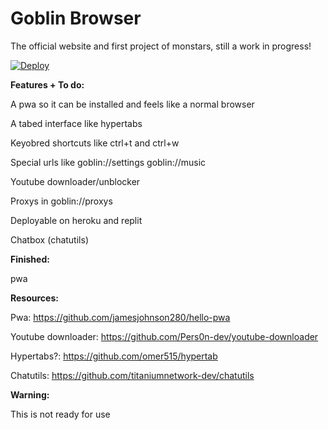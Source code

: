 # Goblin Browser
The official website and first project of monstars, still a work in progress!

[![Deploy](https://www.herokucdn.com/deploy/button.svg)](https://heroku.com/deploy?)

**Features + To do:**

A pwa so it can be installed and feels like a normal browser

A tabed interface like hypertabs

Keyobred shortcuts like ctrl+t and ctrl+w

Special urls like goblin://settings goblin://music

Youtube downloader/unblocker

Proxys in goblin://proxys

Deployable on heroku and replit

Chatbox (chatutils)

**Finished:**

pwa

**Resources:**

Pwa: https://github.com/jamesjohnson280/hello-pwa

Youtube downloader: https://github.com/Pers0n-dev/youtube-downloader

Hypertabs?: https://github.com/omer515/hypertab

Chatutils: https://github.com/titaniumnetwork-dev/chatutils

**Warning:**

This is not ready for use
